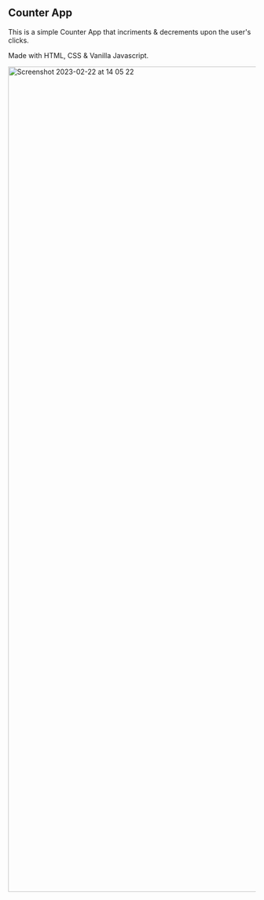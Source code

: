 ## Counter App

This is a simple Counter App that incriments & decrements upon the user's clicks.

Made with HTML, CSS & Vanilla Javascript.

<img width="1680" alt="Screenshot 2023-02-22 at 14 05 22" src="https://user-images.githubusercontent.com/120111293/220644059-aac8f015-0c44-4e76-8361-75f86ff877f7.png">
